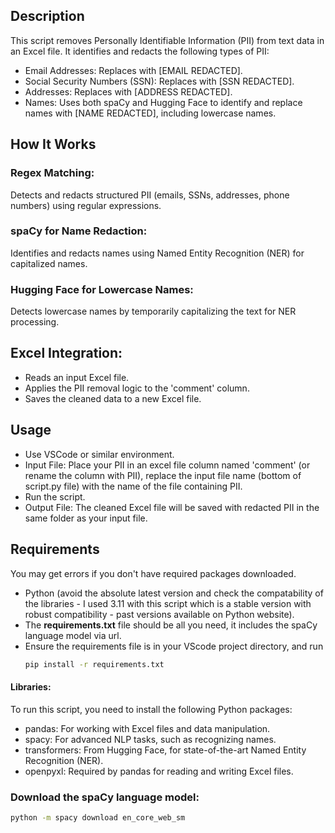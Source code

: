 ## Description
This script removes Personally Identifiable Information (PII) from text data in an Excel file. It identifies and redacts the following types of PII:

- Email Addresses: Replaces with [EMAIL REDACTED].
- Social Security Numbers (SSN): Replaces with [SSN REDACTED].
- Addresses: Replaces with [ADDRESS REDACTED].
- Names: Uses both spaCy and Hugging Face to identify and replace names with [NAME REDACTED], including lowercase names.

## How It Works
### Regex Matching:
Detects and redacts structured PII (emails, SSNs, addresses, phone numbers) using regular expressions.

### spaCy for Name Redaction:
Identifies and redacts names using Named Entity Recognition (NER) for capitalized names.

### Hugging Face for Lowercase Names:
Detects lowercase names by temporarily capitalizing the text for NER processing.

## Excel Integration:
- Reads an input Excel file.
- Applies the PII removal logic to the 'comment' column.
- Saves the cleaned data to a new Excel file.
## Usage
- Use VSCode or similar environment. 
- Input File: Place your PII in an excel file column named 'comment' (or rename the column with PII), replace the input file name (bottom of script.py file) with the name of the file containing PII. 
- Run the script.
- Output File: The cleaned Excel file will be saved with redacted PII in the same folder as your input file.

## Requirements
You may get errors if you don't have required packages downloaded. 
- Python (avoid the absolute latest version and check the compatability of the libraries - I used 3.11 with this script which is a stable version with robust compatibility - past versions available on Python website).
- The **requirements.txt** file should be all you need, it includes the spaCy language model via url.
- Ensure the requirements file is in your VScode project directory, and run
  ```bash
  pip install -r requirements.txt
#### Libraries:
To run this script, you need to install the following Python packages:

- pandas: For working with Excel files and data manipulation.
- spacy: For advanced NLP tasks, such as recognizing names.
- transformers: From Hugging Face, for state-of-the-art Named Entity Recognition (NER).
- openpyxl: Required by pandas for reading and writing Excel files.

### Download the spaCy language model:
```bash
python -m spacy download en_core_web_sm
